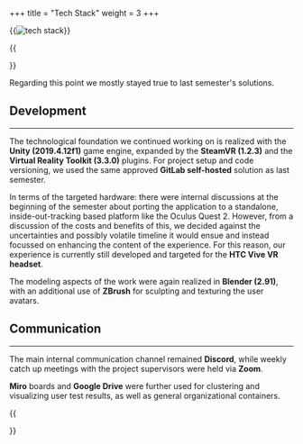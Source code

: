 +++
title = "Tech Stack"
weight = 3
+++

{{<image src="tech_stack.png" alt="tech stack" caption="Our Tech Stack">}}

{{<section title="Used Technologies">}}

Regarding this point we mostly stayed true to last semester's solutions.


Development
------
---


The technological foundation we continued working on is realized with the **Unity (2019.4.12f1)** game engine, expanded by the **SteamVR (1.2.3)** and the **Virtual Reality Toolkit (3.3.0)** plugins. 
For project setup and code versioning, we used the same approved **GitLab self-hosted** solution as last semester.

In terms of the targeted hardware: there were internal discussions at the beginning of the semester about porting the application to a standalone, inside-out-tracking based platform like the Oculus Quest 2. 
However, from a discussion of the costs and benefits of this, we decided against the uncertainties and possibly volatile timeline it would ensue and instead focussed on enhancing the content of the experience. 
For this reason, our experience is currently still developed and targeted for the **HTC Vive VR headset**.

The modeling aspects of the work were again realized in **Blender (2.91)**, with an additional use of **ZBrush** for sculpting and texturing the user avatars.


Communication
------
---


The main internal communication channel remained **Discord**, while weekly catch up meetings with the project supervisors were held via **Zoom**.

**Miro** boards and **Google Drive** were further used for clustering and visualizing user test results, as well as general organizational containers.

{{</section>}}
